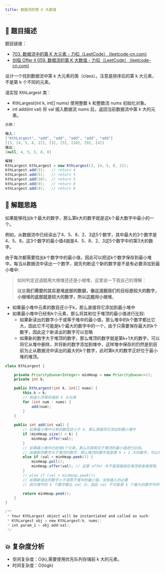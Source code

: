 ```yaml
---
title: 数据流的第 K 大数值
---
```


## 📃 题目描述

题目链接：

- [703. 数据流中的第 K 大元素 - 力扣（LeetCode） (leetcode-cn.com)](https://leetcode-cn.com/problems/kth-largest-element-in-a-stream/)
- [剑指 Offer II 059. 数据流的第 K 大数值 - 力扣（LeetCode） (leetcode-cn.com)](https://leetcode-cn.com/problems/jBjn9C/)

设计一个找到数据流中第 k 大元素的类（class）。注意是排序后的第 k 大元素，不是第 k 个不同的元素。

请实现 KthLargest 类：

- KthLargest(int k, int[] nums) 使用整数 k 和整数流 nums 初始化对象。
- int add(int val) 将 val 插入数据流 nums 后，返回当前数据流中第 k 大的元素。

```java
示例：

输入：
["KthLargest", "add", "add", "add", "add", "add"]
[[3, [4, 5, 8, 2]], [3], [5], [10], [9], [4]]
输出：
[null, 4, 5, 5, 8, 8]

解释：
KthLargest kthLargest = new KthLargest(3, [4, 5, 8, 2]);
kthLargest.add(3);   // return 4
kthLargest.add(5);   // return 5
kthLargest.add(10);  // return 5
kthLargest.add(9);   // return 8
kthLargest.add(4);   // return 8
```

## 🔔 解题思路

如果能够找出k个最大的数字，那么第k大的数字就是这k个最大数字中最小的一个。

例如，从数据流中已经读出了4、5、8、2、3这5个数字，其中最大的3个数字是4、5、8。这3个数字的最小值4就是4、5、8、2、3这5个数字中的第3大的数字。

由于每次都需要找出k个数字中的最小值，因此可以把这k个数字保存到最小堆中。每当从数据流中读出一个数字，就先判断这个新的数字是不是有必要添加到最小堆中:

> 如何判定这道题用大根堆还还是小根堆，这里说一下我自己的理解：
>
> 就是**我们需要的其实是堆底部的数据，像这道题我们的目标是较大的数字，小根堆的底部就是较大的数字，所以这题用小根堆**。

- 如果最小堆中元素的数目还小于k，那么直接将它添加到最小堆中
- 如果最小堆中已经有k个元素，那么将其和位于堆顶的最小值进行比较:
  - 如果新读出的数字小于或等于堆中的最小值，那么堆中的k个数字都比它大，因此它不可能是k个最大的数字中的一个，由于只需要保存最大的k个数字，因此这个新读出的数字可以忽略
  - 如果新的数字大于堆顶的数字，那么堆顶的数字就是第k+1大的数字，可以将它从堆中删除，并将新的数字添加到堆中，这样堆中保存的仍然是到目前为止从数据流中读出的最大的k个数字，此时第k大的数字正好位于最小堆的堆顶。


```java
class KthLargest {

    private PriorityQueue<Integer> minHeap = new PriorityQueue<>();
    private int k;

    public KthLargest(int k, int[] nums) {
        this.k = k;
        // 构造小顶堆存储前 k 大元素
        for (int num : nums) {
            add(num);
        }
    }
    
    public int add(int val) {
        // 如果最小堆中元素的数目还小于 k，那么直接将它添加到最小堆中
        if (minHeap.size() < k) {
            minHeap.offer(val);
        }
        // 如果最小堆中已经有k个元素，那么将其和位于堆顶的最小值进行比较。
        // 如果新的数字大于堆顶的数字，那么堆顶的数字就是第 k + 1 大的数字，可以将它从堆中删除，并将新的数字添加到堆中，这样堆中保存的仍然是到目前为止从数据流中读出的最大的 k 个数字，此时第 k 大的数字正好位于最小堆的堆顶
        else if (val > minHeap.peek()) {
            minHeap.poll();
            minHeap.offer(val); // 这里 offer 并不是直接放在堆顶或者堆尾哦，而是内部会进行调整
        }
        // else if (val < minHeap.peek()) 
        // 如果新读出的数字小于或等于堆中的最小值，没有插入的必要
        // 因为堆中的 k 个数字都比 val 大，因此 val 不可能是 k 个最大的数字中的一个

        return minHeap.peek();
    }
}

/**
 * Your KthLargest object will be instantiated and called as such:
 * KthLargest obj = new KthLargest(k, nums);
 * int param_1 = obj.add(val);
 */
```

## 💥 复杂度分析

- 空间复杂度：O(k),需要使用优先队列存储前 k 大的元素。
- 时间复杂度：O(logk)

